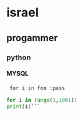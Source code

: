 # israel
## progammer
### python
#### MYSQL
` for i in foo :pass`
```python
for i in range(1,1001):
print(i)```

